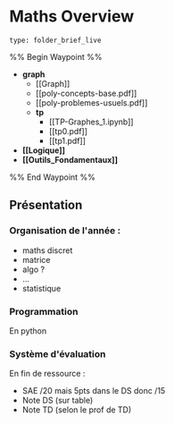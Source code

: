 # Maths Overview
 
```ccard
type: folder_brief_live
```
%% Begin Waypoint %%
- **graph**
	- [[Graph]]
	- [[poly-concepts-base.pdf]]
	- [[poly-problemes-usuels.pdf]]
	- **tp**
		- [[TP-Graphes_1.ipynb]]
		- [[tp0.pdf]]
		- [[tp1.pdf]]
- **[[Logique]]**
- **[[Outils_Fondamentaux]]**

%% End Waypoint %%

## Présentation
### Organisation de l'année :
- maths discret
- matrice
- algo ?
- ...
- statistique
### Programmation
En python
### Système d'évaluation
En fin de ressource :
- SAE /20 mais 5pts dans le DS donc /15
- Note DS (sur table)
- Note TD (selon le prof de TD)
